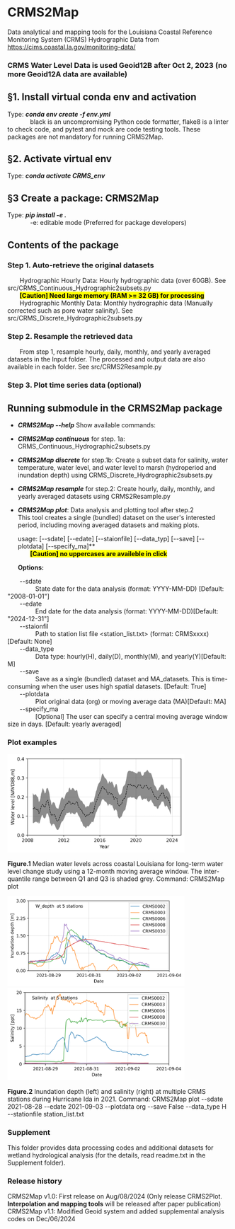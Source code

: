 # CRMS2Map
Data analytical and mapping tools for the Louisiana Coastal Reference Monitoring System (CRMS) Hydrographic Data from https://cims.coastal.la.gov/monitoring-data/
### CRMS Water Level Data is used Geoid12B after Oct 2, 2023 (no more Geoid12A data are available)

## §1. Install virtual conda env and activation
Type: ***conda env create -f env.yml*** \
&nbsp;&nbsp;&nbsp;&nbsp;&nbsp;&nbsp;&nbsp;&nbsp;&nbsp;&nbsp;&nbsp;&nbsp; black is an uncompromising Python code formatter, flake8 is a linter to check code, and pytest and mock are code testing tools. These packages are not mandatory for running CRMS2Map.  

## §2. Activate virtual env
Type: ***conda activate CRMS_env***

## §3 Create a package: CRMS2Map
Type: ***pip install -e .*** \
&nbsp;&nbsp;&nbsp;&nbsp;&nbsp;&nbsp;&nbsp;&nbsp;&nbsp;&nbsp;&nbsp;&nbsp; -e: editable mode (Preferred for package developers)

## Contents of the package
### Step 1. Auto-retrieve the original datasets

&nbsp;&nbsp;&nbsp;&nbsp;&nbsp;&nbsp; Hydrographic Hourly Data: Hourly hydrographic data (over 60GB). See src/CRMS_Continuous_Hydrographic2subsets.py \
&nbsp;&nbsp;&nbsp;&nbsp;&nbsp;&nbsp; <mark>**[Caution] Need large memory (RAM >= 32 GB) for processing**</mark> \
&nbsp;&nbsp;&nbsp;&nbsp;&nbsp;&nbsp; Hydrographic Monthly Data: Monthly hydrographic data (Manually corrected such as pore water salinity). See src/CRMS_Discrete_Hydrographic2subsets.py

### Step 2. Resample the retrieved data

&nbsp;&nbsp;&nbsp;&nbsp;&nbsp;&nbsp; From step 1, resample hourly, daily, monthly, and yearly averaged datasets in the Input folder. The processed and output data are also available in each folder. See src/CRMS2Resample.py

### Step 3. Plot time series data (optional)    

## Running submodule in the CRMS2Map package
* ***CRMS2Map --help*** Show available commands:
  
* ***CRMS2Map continuous*** for step. 1a: CRMS_Continuous_Hydrographic2subsets.py
* ***CRMS2Map discrete*** for step.1b: Create a subset data for salinity, water temperature, water level, and water level to marsh (hydroperiod and inundation depth) using CRMS_Discrete_Hydrographic2subsets.py
* ***CRMS2Map resample*** for step.2: Create hourly, daily, monthly, and yearly averaged datasets using CRMS2Resample.py
* ***CRMS2Map plot***: Data analysis and plotting tool after step.2\
  This tool creates a single (bundled) dataset on the user's interested period, including moving averaged datasets and making plots. 

    usage: [--sdate] [--edate] [--staionfile] [--data_typ] [--save] [--plotdata] [--specify_ma]** \
    &nbsp;&nbsp;&nbsp;&nbsp;&nbsp;&nbsp; <mark>**[Caution] no uppercases are availeble in click**</mark> 

    **Options:** 

&nbsp;&nbsp;&nbsp;&nbsp;&nbsp;&nbsp;    --sdate \
&nbsp;&nbsp;&nbsp;&nbsp;&nbsp;&nbsp;&nbsp;&nbsp;&nbsp;&nbsp;&nbsp;&nbsp;&nbsp;&nbsp;&nbsp;            State date for the data analysis (format: YYYY-MM-DD) [Default: "2008-01-01"]\
&nbsp;&nbsp;&nbsp;&nbsp;&nbsp;&nbsp;    --edate \
&nbsp;&nbsp;&nbsp;&nbsp;&nbsp;&nbsp;&nbsp;&nbsp;&nbsp;&nbsp;&nbsp;&nbsp;&nbsp;&nbsp;&nbsp;           End date for the data analysis (format: YYYY-MM-DD)[Default: "2024-12-31"]\
&nbsp;&nbsp;&nbsp;&nbsp;&nbsp;&nbsp;    --staionfil \
&nbsp;&nbsp;&nbsp;&nbsp;&nbsp;&nbsp;&nbsp;&nbsp;&nbsp;&nbsp;&nbsp;&nbsp;&nbsp;&nbsp;&nbsp;  Path to station list file <station_list.txt> (format: CRMSxxxx)[Default: None]\
&nbsp;&nbsp;&nbsp;&nbsp;&nbsp;&nbsp;    --data_type \
&nbsp;&nbsp;&nbsp;&nbsp;&nbsp;&nbsp;&nbsp;&nbsp;&nbsp;&nbsp;&nbsp;&nbsp;&nbsp;&nbsp;&nbsp;    Data type: hourly(H), daily(D), monthly(M), and yearly(Y)[Default: M]\
&nbsp;&nbsp;&nbsp;&nbsp;&nbsp;&nbsp;    --save \
&nbsp;&nbsp;&nbsp;&nbsp;&nbsp;&nbsp;&nbsp;&nbsp;&nbsp;&nbsp;&nbsp;&nbsp;&nbsp;&nbsp;&nbsp;                  Save as a single (bundled) dataset and MA_datasets. This is time-consuming when the user uses high spatial datasets. [Default: True] \
&nbsp;&nbsp;&nbsp;&nbsp;&nbsp;&nbsp;    --plotdata \
&nbsp;&nbsp;&nbsp;&nbsp;&nbsp;&nbsp;&nbsp;&nbsp;&nbsp;&nbsp;&nbsp;&nbsp;&nbsp;&nbsp;&nbsp;   Plot original data (org) or moving average data (MA)[Default: MA]\
&nbsp;&nbsp;&nbsp;&nbsp;&nbsp;&nbsp;    --specify_ma \
&nbsp;&nbsp;&nbsp;&nbsp;&nbsp;&nbsp;&nbsp;&nbsp;&nbsp;&nbsp;&nbsp;&nbsp;&nbsp;&nbsp;&nbsp; [Optional] The user can specify a central moving average window size in days. [Default: yearly averaged]

### Plot examples

<img src="https://github.com/jinikeda/CRMS2Map/blob/main/Image/Water_level_median.png" alt="Long-term water level" width="400">

<p style="text-align: left;"><strong>Figure.1</strong> Median water levels across coastal Louisiana for long-term water level change study using a 12-month moving average window. The inter-quantile range between Q1 and Q3 is shaded grey. Command: CRMS2Map plot</p>

<p align="left">
  <img src="https://github.com/jinikeda/CRMS2Map/blob/main/Image/Water_depth_multi_stations.png" alt="Ida_inundation depth"  width="400">
  <img src="https://github.com/jinikeda/CRMS2Map/blob/main/Image/Salinity_multi_stations.png" alt="Ida salinity"  width="400">
</p>
<p style="text-align: left;"><strong>Figure.2</strong> Inundation depth (left) and salinity (right) at multiple CRMS stations during Hurricane Ida in 2021. Command: CRMS2Map plot --sdate 2021-08-28 --edate 2021-09-03 --plotdata org --save False --data_type H --stationfile station_list.txt</p>

### Supplement 
This folder provides data processing codes and additional datasets for wetland hydrological analysis (for the details, read readme.txt in the Supplement folder). 

### Release history
CRMS2Map v1.0: First release on Aug/08/2024 (Only release CRMS2Plot. **Interpolation and mapping tools** will be released after paper publication) \
CRMS2Map v1.1: Modified Geoid system and added supplemental analysis codes on Dec/06/2024
